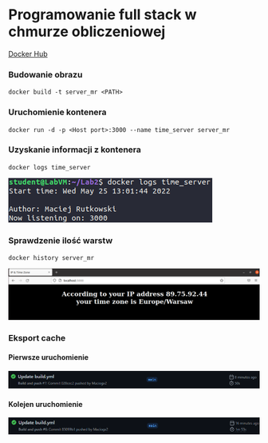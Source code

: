 # Programowanie full stack w chmurze obliczeniowej

[Docker Hub](https://hub.docker.com/repository/docker/maciogx2/pfswco_1)

### Budowanie obrazu

    docker build -t server_mr <PATH>
### Uruchomienie kontenera

    docker run -d -p <Host port>:3000 --name time_server server_mr
### Uzyskanie informacji z kontenera

    docker logs time_server 
![time_server_log](time_server_log.png)

### Sprawdzenie ilość warstw

    docker history server_mr
![time_server](time_server.png)

### Eksport cache

#### Pierwsze uruchomienie
![first](first.png)
#### Kolejen uruchomienie
![next](next.png)
